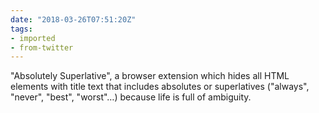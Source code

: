 ```yaml
---
date: "2018-03-26T07:51:20Z"
tags:
- imported
- from-twitter
---
```

"Absolutely Superlative", a browser extension which hides all HTML elements with title text that includes absolutes or superlatives \("always", "never", "best", "worst"…) because life is full of ambiguity.

